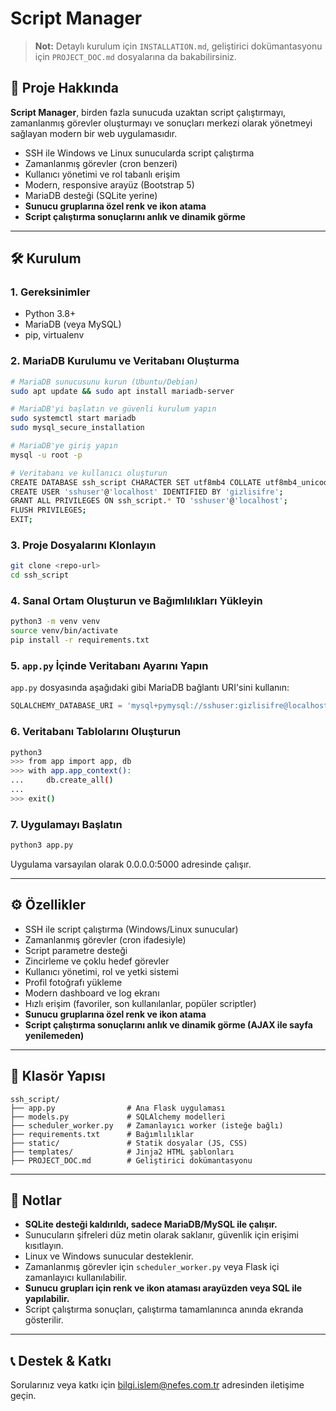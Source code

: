 # Script Manager

> **Not:** Detaylı kurulum için `INSTALLATION.md`, geliştirici dokümantasyonu için `PROJECT_DOC.md` dosyalarına da bakabilirsiniz.

## 🚀 Proje Hakkında

**Script Manager**, birden fazla sunucuda uzaktan script çalıştırmayı, zamanlanmış görevler oluşturmayı ve sonuçları merkezi olarak yönetmeyi sağlayan modern bir web uygulamasıdır. 

- SSH ile Windows ve Linux sunucularda script çalıştırma
- Zamanlanmış görevler (cron benzeri)
- Kullanıcı yönetimi ve rol tabanlı erişim
- Modern, responsive arayüz (Bootstrap 5)
- MariaDB desteği (SQLite yerine)
- **Sunucu gruplarına özel renk ve ikon atama**
- **Script çalıştırma sonuçlarını anlık ve dinamik görme**

---

## 🛠️ Kurulum

### 1. Gereksinimler
- Python 3.8+
- MariaDB (veya MySQL)
- pip, virtualenv

### 2. MariaDB Kurulumu ve Veritabanı Oluşturma

   ```bash
# MariaDB sunucusunu kurun (Ubuntu/Debian)
sudo apt update && sudo apt install mariadb-server

# MariaDB'yi başlatın ve güvenli kurulum yapın
sudo systemctl start mariadb
sudo mysql_secure_installation

# MariaDB'ye giriş yapın
mysql -u root -p

# Veritabanı ve kullanıcı oluşturun
CREATE DATABASE ssh_script CHARACTER SET utf8mb4 COLLATE utf8mb4_unicode_ci;
CREATE USER 'sshuser'@'localhost' IDENTIFIED BY 'gizlisifre';
GRANT ALL PRIVILEGES ON ssh_script.* TO 'sshuser'@'localhost';
FLUSH PRIVILEGES;
EXIT;
```

### 3. Proje Dosyalarını Klonlayın

```bash
git clone <repo-url>
cd ssh_script
```

### 4. Sanal Ortam Oluşturun ve Bağımlılıkları Yükleyin

```bash
python3 -m venv venv
source venv/bin/activate
pip install -r requirements.txt
```

### 5. `app.py` İçinde Veritabanı Ayarını Yapın

`app.py` dosyasında aşağıdaki gibi MariaDB bağlantı URI'sini kullanın:

```python
SQLALCHEMY_DATABASE_URI = 'mysql+pymysql://sshuser:gizlisifre@localhost/ssh_script?charset=utf8mb4'
```

### 6. Veritabanı Tablolarını Oluşturun

```bash
python3
>>> from app import app, db
>>> with app.app_context():
...     db.create_all()
... 
>>> exit()
```

### 7. Uygulamayı Başlatın

```bash
python3 app.py
```

Uygulama varsayılan olarak 0.0.0.0:5000 adresinde çalışır.

---

## ⚙️ Özellikler
- SSH ile script çalıştırma (Windows/Linux sunucular)
- Zamanlanmış görevler (cron ifadesiyle)
- Script parametre desteği
- Zincirleme ve çoklu hedef görevler
- Kullanıcı yönetimi, rol ve yetki sistemi
- Profil fotoğrafı yükleme
- Modern dashboard ve log ekranı
- Hızlı erişim (favoriler, son kullanılanlar, popüler scriptler)
- **Sunucu gruplarına özel renk ve ikon atama**
- **Script çalıştırma sonuçlarını anlık ve dinamik görme (AJAX ile sayfa yenilemeden)**

---

## 📁 Klasör Yapısı

```
ssh_script/
├── app.py                # Ana Flask uygulaması
├── models.py             # SQLAlchemy modelleri
├── scheduler_worker.py   # Zamanlayıcı worker (isteğe bağlı)
├── requirements.txt      # Bağımlılıklar
├── static/               # Statik dosyalar (JS, CSS)
├── templates/            # Jinja2 HTML şablonları
├── PROJECT_DOC.md        # Geliştirici dokümantasyonu
```

---

## 📝 Notlar
- **SQLite desteği kaldırıldı, sadece MariaDB/MySQL ile çalışır.**
- Sunucuların şifreleri düz metin olarak saklanır, güvenlik için erişimi kısıtlayın.
- Linux ve Windows sunucular desteklenir.
- Zamanlanmış görevler için `scheduler_worker.py` veya Flask içi zamanlayıcı kullanılabilir.
- **Sunucu grupları için renk ve ikon ataması arayüzden veya SQL ile yapılabilir.**
- Script çalıştırma sonuçları, çalıştırma tamamlanınca anında ekranda gösterilir.

---

## 📞 Destek & Katkı
Sorularınız veya katkı için bilgi.islem@nefes.com.tr adresinden iletişime geçin.